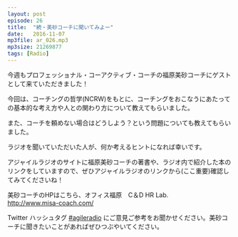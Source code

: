 ```yaml
---
layout: post
episode: 26
title:  "続・美砂コーチに聞いてみよー"
date:   2016-11-07
mp3file: ar_026.mp3
mp3size: 21269877
tags: [Radio]
---
```


今週もプロフェッショナル・コーアクティブ・コーチの福原美砂コーチにゲストとして来ていただきました！

今回は、コーチングの哲学(NCRW)をもとに、コーチングをおこなうにあたっての基本的な考え方や人との関わり方について教えてもらいました。

また、コーチを頼めない場合はどうしよう？という問題についても教えてもらいました。

ラジオを聞いていただいた人が、何か考えるヒントになれば幸いです。

アジャイルラジオのサイトに福原美砂コーチの著書や、ラジオ内で紹介した本のリンクをしていますので、ぜひアジャイルラジオのリンクから(ここ重要)確認してみてくださいね！

美砂コーチのHPはこちら、オフィス福原　C＆D HR Lab.  
http://www.misa-coach.com/

Twitter ハッシュタグ [#agileradio](https://twitter.com/intent/tweet?hashtags=agileradio) にご意見ご参考をお聞かせください。美砂コーチに聞きたいことがあればぜひつぶやいてください。  

